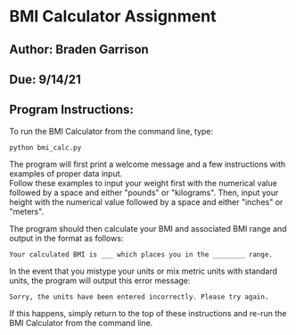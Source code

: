# BMI Calculator Assignment

## Author: Braden Garrison

## Due: 9/14/21

## Program Instructions:

To run the BMI Calculator from the command line, type:

```python bmi_calc.py```

The program will first print a welcome message and a few instructions with examples of proper data input.  
Follow these examples to input your weight first with the numerical value followed by a space and either "pounds" or "kilograms".
Then, input your height with the numerical value followed by a space and either "inches" or "meters".

The program should then calculate your BMI and associated BMI range and output in the format as follows:

```Your calculated BMI is ___ which places you in the ________ range.```

In the event that you mistype your units or mix metric units with standard units, the program will output this error message:

```Sorry, the units have been entered incorrectly. Please try again.```

If this happens, simply return to the top of these instructions and re-run the BMI Calculator from the command line.
